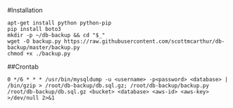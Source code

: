 #Installation

    apt-get install python python-pip
    pip install boto3
    mkdir -p ~/db-backup && cd "$_"
    wget -O backup.py https://raw.githubusercontent.com/scottmcarthur/db-backup/master/backup.py
    chmod +x ./backup.py

##Crontab

    0 */6 * * * /usr/bin/mysqldump -u <username> -p<password> <database> | /bin/gzip > /root/db-backup/db.sql.gz; /root/db-backup/backup.py /root/db-backup/db.sql.gz <bucket> <database> <aws-id> <aws-key> >/dev/null 2>&1
